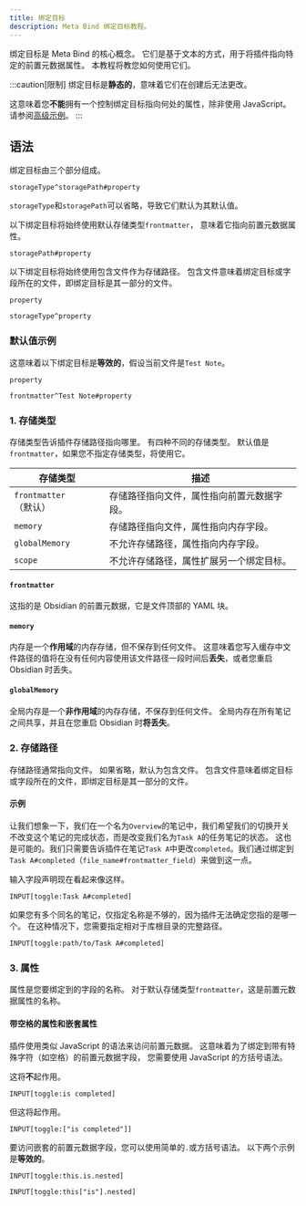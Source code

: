 ```yaml
---
title: 绑定目标
description: Meta Bind 绑定目标教程。
---
```


绑定目标是 Meta Bind 的核心概念。
它们是基于文本的方式，用于将插件指向特定的前置元数据属性。
本教程将教您如何使用它们。

:::caution[限制]
绑定目标是**静态的**，意味着它们在创建后无法更改。

这意味着您**不能**拥有一个控制绑定目标指向何处的属性，除非使用 JavaScript。请参阅[高级示例](/obsidian-meta-bind-plugin-docs/guides/advancedusecases/)。
:::

## 语法

绑定目标由三个部分组成。

```meta-bind
storageType^storagePath#property
```

`storageType`和`storagePath`可以省略，导致它们默认为其默认值。

以下绑定目标将始终使用默认存储类型`frontmatter`，
意味着它指向前置元数据属性。

```meta-bind
storagePath#property
```

以下绑定目标将始终使用包含文件作为存储路径。
包含文件意味着绑定目标或字段所在的文件，即绑定目标是其一部分的文件。

```meta-bind
property

storageType^property
```

### 默认值示例

这意味着以下绑定目标是**等效的**，假设当前文件是`Test Note`。

```meta-bind
property

frontmatter^Test Note#property
```

### 1. 存储类型

存储类型告诉插件存储路径指向哪里。
有四种不同的存储类型。
默认值是`frontmatter`，如果您不指定存储类型，将使用它。

| 存储类型                | 描述                                                      |
| ----------------------- | --------------------------------------------------------- |
| `frontmatter`（默认）   | 存储路径指向文件，属性指向前置元数据字段。                 |
| `memory`                | 存储路径指向文件，属性指向内存字段。                       |
| `globalMemory`          | 不允许存储路径，属性指向内存字段。                         |
| `scope`                 | 不允许存储路径，属性扩展另一个绑定目标。                   |

#### `frontmatter`

这指的是 Obsidian 的前置元数据，它是文件顶部的 YAML 块。

#### `memory`

内存是一个**作用域**的内存存储，但不保存到任何文件。
这意味着您写入缓存中文件路径的值将在没有任何内容使用该文件路径一段时间后**丢失**，或者您重启 Obsidian 时丢失。

#### `globalMemory`

全局内存是一个**非作用域**的内存存储，不保存到任何文件。
全局内存在所有笔记之间共享，并且在您重启 Obsidian 时**将丢失**。

### 2. 存储路径

存储路径通常指向文件。
如果省略，默认为包含文件。
包含文件意味着绑定目标或字段所在的文件，即绑定目标是其一部分的文件。

#### 示例

让我们想象一下，我们在一个名为`Overview`的笔记中，我们希望我们的切换开关不改变这个笔记的完成状态，而是改变我们名为`Task A`的任务笔记的状态。
这也是可能的。我们只需要告诉插件在笔记`Task A`中更改`completed`。我们通过绑定到`Task A#completed`（`file_name#frontmatter_field`）来做到这一点。

输入字段声明现在看起来像这样。

```meta-bind "Task A#completed"
INPUT[toggle:Task A#completed]
```

如果您有多个同名的笔记，仅指定名称是不够的，因为插件无法确定您指的是哪一个。
在这种情况下，您需要指定相对于库根目录的完整路径。

```meta-bind "path/to/Task A#completed"
INPUT[toggle:path/to/Task A#completed]
```

### 3. 属性

属性是您要绑定到的字段的名称。
对于默认存储类型`frontmatter`，这是前置元数据属性的名称。

#### 带空格的属性和嵌套属性

插件使用类似 JavaScript 的语法来访问前置元数据。
这意味着为了绑定到带有特殊字符（如空格）的前置元数据字段，
您需要使用 JavaScript 的方括号语法。

这将**不**起作用。

```meta-bind "is completed"
INPUT[toggle:is completed]
```

但这将起作用。

```meta-bind '["is completed"]'
INPUT[toggle:["is completed"]]
```

要访问嵌套的前置元数据字段，您可以使用简单的`.`或方括号语法。
以下两个示例是**等效的**。

```meta-bind "this.is.nested"
INPUT[toggle:this.is.nested]
```

```meta-bind 'this["is"].nested'
INPUT[toggle:this["is"].nested]
```
